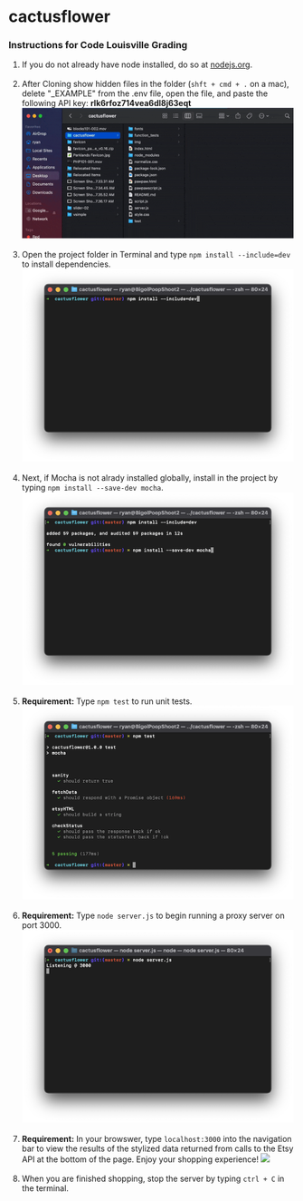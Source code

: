 # cactusflower
### Instructions for Code Louisville Grading

1. If you do not already have node installed, do so at [nodejs.org](https://nodejs.org/en/download/).
<br><br>
1. After Cloning show hidden files in the folder (`shft + cmd + .` on a mac), delete "_EXAMPLE" from the .env file, open the file, and paste the following API key: **rlk6rfoz714vea6dl8j63eqt**
![](readme-img/env.gif)
<br><br>
1. Open the project folder in Terminal and type `npm install --include=dev` to install dependencies.
![](readme-img/npm-install.png)
<br><br>
1. Next, if Mocha is not alrady installed globally, install in the project by typing `npm install --save-dev mocha`.
![](readme-img/mocha-install.png)
<br><br>
1. **Requirement:** Type `npm test` to run unit tests.
![](readme-img/tests-finished.png)
<br><br>
1. **Requirement:** Type `node server.js` to begin running a proxy server on port 3000.
![](readme-img/node-server.png)
<br><br>
1. **Requirement:** In your browswer, type `localhost:3000` into the navigation bar to view the results of the stylized data returned from calls to the Etsy API at the bottom of the page. Enjoy your shopping experience!
![](readme-img/localhost.png)
<br><br>
1. When you are finished shopping, stop the server by typing `ctrl + C` in the terminal.
